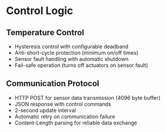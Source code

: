 # Control Logic

## Temperature Control
- Hysteresis control with configurable deadband
- Anti-short-cycle protection (minimum on/off times)
- Sensor fault handling with automatic shutdown
- Fail-safe operation (turns off actuators on sensor fault)

## Communication Protocol
- HTTP POST for sensor data transmission (4096 byte buffer)
- JSON response with control commands
- 2-second update interval
- Automatic retry on communication failure
- Content-Length parsing for reliable data exchange
